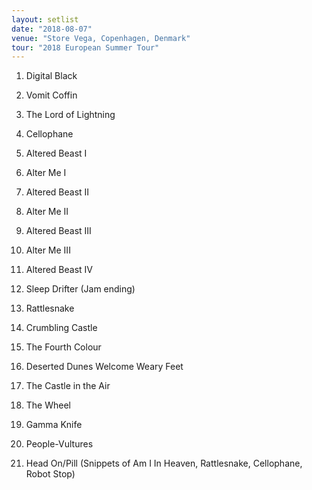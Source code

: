 ```yaml
---
layout: setlist
date: "2018-08-07"
venue: "Store Vega, Copenhagen, Denmark"
tour: "2018 European Summer Tour"
---
```



 1. Digital Black

 2. Vomit Coffin

 3. The Lord of Lightning

 4. Cellophane

 5. Altered Beast I

 6. Alter Me I

 7. Altered Beast II

 8. Alter Me II

 9. Altered Beast III

10. Alter Me III

11. Altered Beast IV

12. Sleep Drifter
    (Jam ending)

13. Rattlesnake

14. Crumbling Castle

15. The Fourth Colour

16. Deserted Dunes Welcome Weary Feet

17. The Castle in the Air

18. The Wheel

19. Gamma Knife

20. People-Vultures

21. Head On/Pill
    (Snippets of Am I In Heaven, Rattlesnake, Cellophane, Robot Stop)


